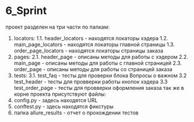 # 6_Sprint
проект разделен на три части по папкам:
1. locators:
1.1. header_locators - находятся локаторы хэдера
1.2. main_page_locators - находятся локаторы главной страницы
1.3. order_page_locators - находятся локаторы страницы заказа
2. pages:
2.1. header_page - описаны методы для работы с хэдером
2.2. main_page - описаны методы для работы с главной страницей
2.3. order_page - описаны методы для работы со страницей заказа
3. tests:
3.1. test_faq - тесты для проверки блока Вопросы о важном
3.2 test_header - тесты для провверки работы кнопок хэдера
3.3 test_order_page - тесты для провверки оформления заказа
так же в корне проекта присутствуют файлы:
1. config.py - задесь находятся URL 
2. conftest.py - здесь находятся фикстуры
3. папка allure_results - отчет о прохождении тестов
